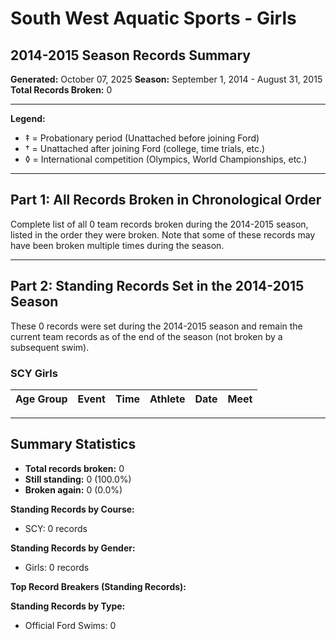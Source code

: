 # South West Aquatic Sports - Girls
## 2014-2015 Season Records Summary

**Generated:** October 07, 2025
**Season:** September 1, 2014 - August 31, 2015
**Total Records Broken:** 0

---

**Legend:**
- ‡ = Probationary period (Unattached before joining Ford)
- † = Unattached after joining Ford (college, time trials, etc.)
- ◊ = International competition (Olympics, World Championships, etc.)

---

## Part 1: All Records Broken in Chronological Order

Complete list of all 0 team records broken during the 2014-2015 season,
listed in the order they were broken. Note that some of these records may have
been broken multiple times during the season.

---

## Part 2: Standing Records Set in the 2014-2015 Season

These 0 records were set during the 2014-2015 season and remain
the current team records as of the end of the season (not broken by a subsequent swim).

### SCY Girls

| Age Group | Event | Time | Athlete | Date | Meet |
|-----------|-------|------|---------|------|------|


---

## Summary Statistics

- **Total records broken:** 0
- **Still standing:** 0 (100.0%)
- **Broken again:** 0 (0.0%)

**Standing Records by Course:**
- SCY: 0 records

**Standing Records by Gender:**
- Girls: 0 records

**Top Record Breakers (Standing Records):**

**Standing Records by Type:**
- Official Ford Swims: 0
